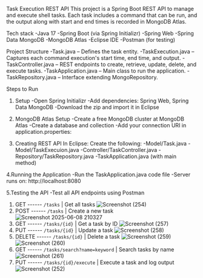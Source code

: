 Task Execution REST API
This project is a Spring Boot REST API to manage and execute shell tasks. Each task includes a command that can be run, and the output along with start and end times is recorded in MongoDB Atlas.

Tech stack
-Java 17
-Spring Boot (via Spring Initializr)
-Spring Web
-Spring Data MongoDB
-MongoDB Atlas
-Eclipse IDE
-Postman (for testing)

Project Structure
-Task.java – Defines the task entity.
-TaskExecution.java – Captures each command execution's start time, end time, and output.
-TaskController.java – REST endpoints to create, retrieve, update, delete, and execute tasks.
-TaskApplication.java – Main class to run the application.
-TaskRepository.java – Interface extending MongoRepository.

Steps to Run
1. Setup
-Open Spring Initializr
-Add dependencies: Spring Web, Spring Data MongoDB
-Download the zip and import it in Eclipse 

2. MongoDB Atlas Setup
-Create a free MongoDB cluster at MongoDB Atlas
-Create a database and collection
-Add your connection URI in application.properties:

3. Creating REST API
In Eclipse:
Create the following:
-Model/Task.java
-Model/TaskExecuion.java
-Controller/TaskController.java
-Repository/TaskRepository.java
-TaskApplication.java (with main method)

4.Running the Application
-Run the TaskApplication.java code file
-Server runs on: http://localhost:8080

5.Testing the API
-Test all API endpoints using Postman

1. GET    ------ `/tasks`                     | Get all tasks ![Screenshot (254)](https://github.com/user-attachments/assets/bd04a4a6-7e41-4d66-af89-a4f1cf2d21c1)
2. POST   ------ `/tasks`                     | Create a new task ![Screenshot 2025-06-08 210327](https://github.com/user-attachments/assets/1726cce1-ab83-48a3-b80b-30e0ada61908)            
3. GET    ------ `/tasks/{id}`                | Get a task by ID ![Screenshot (257)](https://github.com/user-attachments/assets/4cc13e93-fe11-4d4a-aa6c-a22ac1546339)
4. PUT    ------ `/tasks/{id}`                | Update a task ![Screenshot (258)](https://github.com/user-attachments/assets/84c98bab-ec45-4fd5-aaeb-b577963abd34)               
5. DELETE ------ `/tasks/{id}`                | Delete a task ![Screenshot (259)](https://github.com/user-attachments/assets/44a1d3f0-6320-45f2-9601-71a418386561) ![Screenshot (260)](https://github.com/user-attachments/assets/a3add01f-1b5e-4be6-9197-9303e129b031)
6. GET    ------ `/tasks/search?name=keyword` | Search tasks by name  ![Screenshot (261)](https://github.com/user-attachments/assets/5efe31f6-948d-4cce-b4f2-01ba41f06782)
7. PUT    ------ `/tasks/{id}/execute`        | Execute a task and log output ![Screenshot (252)](https://github.com/user-attachments/assets/e983f6fb-9a05-4be2-89ab-dd55bda1c49c)





